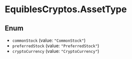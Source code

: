 # EquiblesCryptos.AssetType

## Enum

* `commonStock` (value: `"CommonStock"`)
* `preferredStock` (value: `"PreferredStock"`)
* `cryptoCurrency` (value: `"CryptoCurrency"`)
